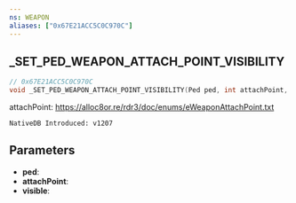 ```yaml
---
ns: WEAPON
aliases: ["0x67E21ACC5C0C970C"]
---
```

## _SET_PED_WEAPON_ATTACH_POINT_VISIBILITY

```c
// 0x67E21ACC5C0C970C
void _SET_PED_WEAPON_ATTACH_POINT_VISIBILITY(Ped ped, int attachPoint, BOOL visible);
```

attachPoint: https://alloc8or.re/rdr3/doc/enums/eWeaponAttachPoint.txt

```
NativeDB Introduced: v1207
```

## Parameters
* **ped**:
* **attachPoint**:
* **visible**:
